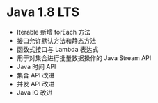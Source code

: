 # Java 1.8 LTS

- Iterable 新增 forEach 方法
- 接口允许默认方法和静态方法
- 函数式接口与 Lambda 表达式
- 用于对集合进行批量数据操作的 Java Stream API
- Java 时间 API
- 集合 API 改进
- 并发 API 改进
- Java IO 改进
